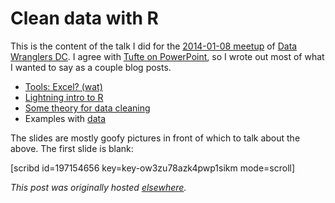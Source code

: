 # Clean data with R



This is the content of the talk I did for the <a href="http://www.meetup.com/Data-Wranglers-DC/events/154160282/">2014-01-08 meetup</a> of <a href="http://www.meetup.com/Data-Wranglers-DC/">Data Wranglers DC</a>. I agree with <a href="http://users.ha.uth.gr/tgd/pt0501/09/Tufte.pdf">Tufte on PowerPoint</a>, so I wrote out most of what I wanted to say as a couple blog posts.

<ul>
	<li><a href="http://planspace.org/2013/12/31/excel-two-thousand-and-wat/">Tools: Excel? (wat)</a></li>
	<li><a href="http://planspace.org/2014/01/01/the-shortest-introduction-to-r-2/">Lightning intro to R</a></li>
	<li><a href="http://planspace.org/2014/01/04/some-theory-and-practice-for-data-cleaning/">Some theory for data cleaning</a></li>
	<li>Examples with <a href="https://github.com/ajschumacher/clean_data_with_R">data</a>
</li>
</ul>
The slides are mostly goofy pictures in front of which to talk about the above. The first slide is blank:

[scribd id=197154656 key=key-ow3zu78azk4pwp1sikm mode=scroll]



*This post was originally hosted [elsewhere](https://planspacedotorg.wordpress.com/2014/01/07/clean-data-with-r/).*
